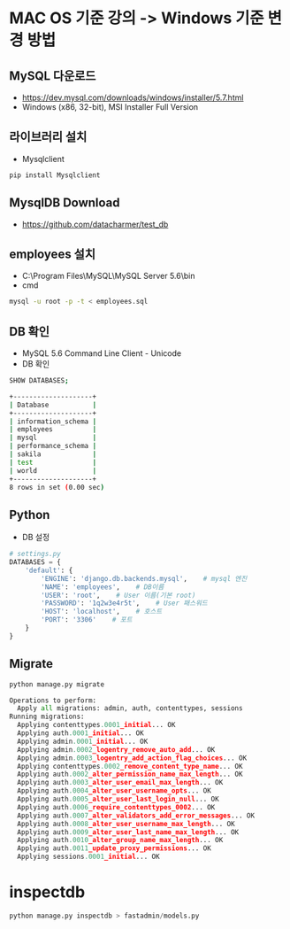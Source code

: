 # MAC OS 기준 강의 -> Windows 기준 변경 방법
## MySQL 다운로드
* https://dev.mysql.com/downloads/windows/installer/5.7.html
* Windows (x86, 32-bit), MSI Installer Full Version

## 라이브러리 설치
* Mysqlclient
```python
pip install Mysqlclient
```
## MysqlDB Download
* https://github.com/datacharmer/test_db

## employees 설치
* C:\Program Files\MySQL\MySQL Server 5.6\bin
* cmd
```bash
mysql -u root -p -t < employees.sql
```

## DB 확인
* MySQL 5.6 Command Line Client - Unicode
* DB 확인
```bash
SHOW DATABASES;
```
```bash
+--------------------+
| Database           |
+--------------------+
| information_schema |
| employees          |
| mysql              |
| performance_schema |
| sakila             |
| test               |
| world              |
+--------------------+
8 rows in set (0.00 sec)
```

## Python 
* DB 설정
```python
# settings.py
DATABASES = {
    'default': {
        'ENGINE': 'django.db.backends.mysql',    # mysql 엔진
        'NAME': 'employees',    # DB이름
        'USER': 'root',    # User 이름(기본 root)
        'PASSWORD': '1q2w3e4r5t',    # User 패스워드
        'HOST': 'localhost',    # 호스트
        'PORT': '3306'    # 포트
    }
}
```

## Migrate
```python
python manage.py migrate
```
```python
Operations to perform:
  Apply all migrations: admin, auth, contenttypes, sessions
Running migrations:
  Applying contenttypes.0001_initial... OK
  Applying auth.0001_initial... OK
  Applying admin.0001_initial... OK
  Applying admin.0002_logentry_remove_auto_add... OK
  Applying admin.0003_logentry_add_action_flag_choices... OK
  Applying contenttypes.0002_remove_content_type_name... OK
  Applying auth.0002_alter_permission_name_max_length... OK
  Applying auth.0003_alter_user_email_max_length... OK
  Applying auth.0004_alter_user_username_opts... OK
  Applying auth.0005_alter_user_last_login_null... OK
  Applying auth.0006_require_contenttypes_0002... OK
  Applying auth.0007_alter_validators_add_error_messages... OK
  Applying auth.0008_alter_user_username_max_length... OK
  Applying auth.0009_alter_user_last_name_max_length... OK
  Applying auth.0010_alter_group_name_max_length... OK
  Applying auth.0011_update_proxy_permissions... OK
  Applying sessions.0001_initial... OK
```

# inspectdb
```python
python manage.py inspectdb > fastadmin/models.py
```
